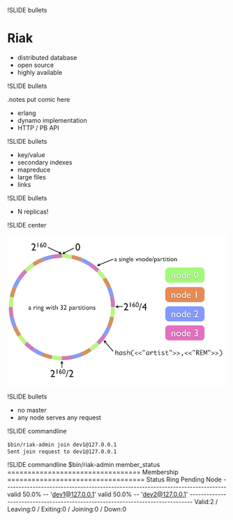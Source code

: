 !SLIDE bullets

# Riak #

* distributed database
* open source
* highly available

!SLIDE bullets

.notes put comic here

* erlang
* dynamo implementation
* HTTP / PB API

!SLIDE bullets

* key/value
* secondary indexes
* mapreduce
* large files
* links

!SLIDE bullets

* N replicas!

!SLIDE center

![riak ring](riak-ring.png)

!SLIDE bullets

* no master
* any node serves any request

!SLIDE commandline

    $bin/riak-admin join dev1@127.0.0.1
    Sent join request to dev1@127.0.0.1

!SLIDE commandline
    $bin/riak-admin member_status
    ================================= Membership ==================================
    Status     Ring    Pending    Node
    -------------------------------------------------------------------------------
    valid      50.0%      --      'dev1@127.0.0.1'
    valid      50.0%      --      'dev2@127.0.0.1'
    -------------------------------------------------------------------------------
    Valid:2 / Leaving:0 / Exiting:0 / Joining:0 / Down:0
